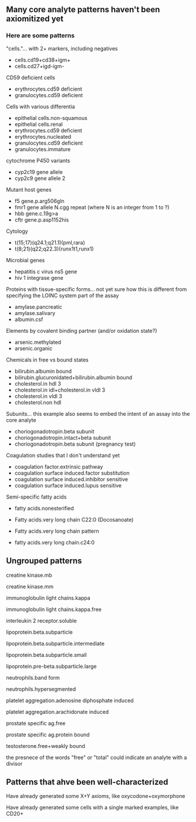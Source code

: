 ## Many core analyte patterns haven't been axiomitized yet



### Here are some patterns

"cells."… with 2+ markers, including negatives

- cells.cd19+cd38+igm+
- cells.cd27+igd-igm-

CD59 deficient cells

- erythrocytes.cd59 deficient
- granulocytes.cd59 deficient

Cells with various differentia

- epithelial cells.non-squamous
- epithelial cells.renal
- erythrocytes.cd59 deficient
- erythrocytes.nucleated
- granulocytes.cd59 deficient
- granulocytes.immature

cytochrome P450 variants

- cyp2c19 gene allele
- cyp2c9 gene allele 2

Mutant host genes

- f5 gene.p.arg506gln
- fmr1 gene allele N.cgg repeat (where N is an integer from 1 to ?)
- hbb gene.c.19g>a
- cftr gene.p.asp1152his

Cytology

- t(15;17)(q24.1;q21.1)(pml,rara)
- t(8;21)(q22;q22.3)(runx1t1,runx1)

Microbial genes

- hepatitis c virus ns5 gene
- hiv 1 integrase gene

Proteins with tissue-specific forms… not yet sure how this is different from specifying the LOINC system part of the assay

- amylase.pancreatic
- amylase.salivary
- albumin.csf

Elements by covalent binding partner (and/or oxidation state?)

- arsenic.methylated
- arsenic.organic

Chemicals in free vs bound states

- bilirubin.albumin bound
- bilirubin.glucuronidated+bilirubin.albumin bound
- cholesterol.in hdl 3
- cholesterol.in idl+cholesterol.in vldl 3
- cholesterol.in vldl 3
- cholesterol.non hdl

Subunits… this example also seems to embed the intent of an assay into the core analyte

- choriogonadotropin.beta subunit
- choriogonadotropin.intact+beta subunit
- choriogonadotropin.beta subunit (pregnancy test)

Coagulation studies that I don't understand yet

- coagulation factor.extrinsic pathway
- coagulation surface induced.factor substitution
- coagulation surface induced.inhibitor sensitive
- coagulation surface induced.lupus sensitive

Semi-specific fatty acids

- fatty acids.nonesterified

- Fatty acids.very long chain C22:0 (Docosanoate)

- Fatty acids.very long chain pattern

- fatty acids.very long chain.c24:0

  

## Ungrouped patterns

creatine kinase.mb

creatine kinase.mm

 

immunoglobulin light chains.kappa

immunoglobulin light chains.kappa.free

 

interleukin 2 receptor.soluble

 

lipoprotein.beta.subparticle

lipoprotein.beta.subparticle.intermediate

lipoprotein.beta.subparticle.small

lipoprotein.pre-beta.subparticle.large

 

neutrophils.band form

neutrophils.hypersegmented

 

platelet aggregation.adenosine diphosphate induced

platelet aggregation.arachidonate induced

 

prostate specific ag.free

prostate specific ag.protein bound

 

testosterone.free+weakly bound



the presnece of the words "free" or "total" could indicate an analyte with a divisor



## Patterns that ahve been well-characterized

 

Have already generated some X+Y axioms, like oxycodone+oxymorphone

Have already generated some cells with a single marked examples, like CD20+

 